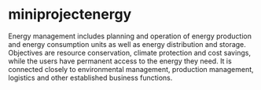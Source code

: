 # miniprojectenergy
Energy management includes planning and operation of energy production and energy consumption units as well as energy distribution and storage. Objectives are resource conservation, climate protection and cost savings, while the users have permanent access to the energy they need. It is connected closely to environmental management, production management, logistics and other established business functions.
